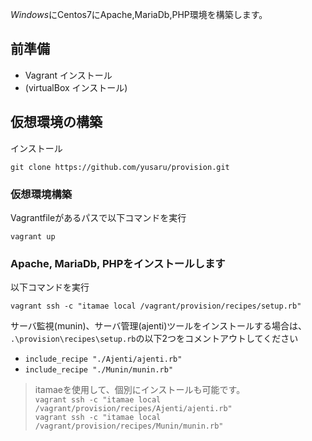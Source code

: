 

*Windows*にCentos7にApache,MariaDb,PHP環境を構築します。

## 前準備

* Vagrant インストール
* (virtualBox インストール)

## 仮想環境の構築

インストール
```
git clone https://github.com/yusaru/provision.git
```

### 仮想環境構築

Vagrantfileがあるパスで以下コマンドを実行

```
vagrant up
```

### Apache, MariaDb, PHPをインストールします

以下コマンドを実行

```
vagrant ssh -c "itamae local /vagrant/provision/recipes/setup.rb"
```

サーバ監視(munin)、サーバ管理(ajenti)ツールをインストールする場合は、
`.\provision\recipes\setup.rb`の以下2つをコメントアウトしてください

* `include_recipe "./Ajenti/ajenti.rb"`
* `include_recipe "./Munin/munin.rb"`

> itamaeを使用して、個別にインストールも可能です。  
> `vagrant ssh -c "itamae local /vagrant/provision/recipes/Ajenti/ajenti.rb"`  
> `vagrant ssh -c "itamae local /vagrant/provision/recipes/Munin/munin.rb"`
